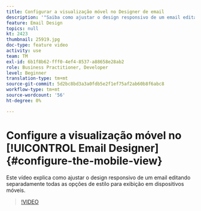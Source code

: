 ```yaml
---
title: Configurar a visualização móvel no Designer de email
description: '"Saiba como ajustar o design responsivo de um email editando separadamente todas as opções de estilo para exibição em dispositivos móveis."'
feature: Email Design
topics: null
kt: 2423
thumbnail: 25919.jpg
doc-type: feature video
activity: use
team: TM
exl-id: 6b1f8b62-fff0-4ef4-8537-a88658e28ab2
role: Business Practitioner, Developer
level: Beginner
translation-type: tm+mt
source-git-commit: 5d2bc8bd3a3a0fdb5e2f1ef75af2ab60b8f6abc8
workflow-type: tm+mt
source-wordcount: '56'
ht-degree: 0%

---
```


# Configure a visualização móvel no [!UICONTROL Email Designer] {#configure-the-mobile-view}

Este vídeo explica como ajustar o design responsivo de um email editando separadamente todas as opções de estilo para exibição em dispositivos móveis.

>[!VIDEO](https://video.tv.adobe.com/v/25919?quality=12)
